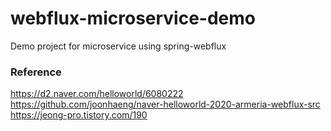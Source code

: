 # webflux-microservice-demo
Demo project for microservice using spring-webflux


### Reference
https://d2.naver.com/helloworld/6080222
https://github.com/joonhaeng/naver-helloworld-2020-armeria-webflux-src
https://jeong-pro.tistory.com/190
